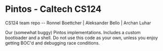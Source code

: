 Pintos - Caltech CS124
=====

CS124 team repo -- Ronnel Boettcher | Aleksander Bello | Archan Luhar

Our (somewhat buggy) Pintos implementations. Includes a custom bootloader and a shell. Do not use this code as your own, unless you enjoy getting BOC'd and debugging race conditions.

